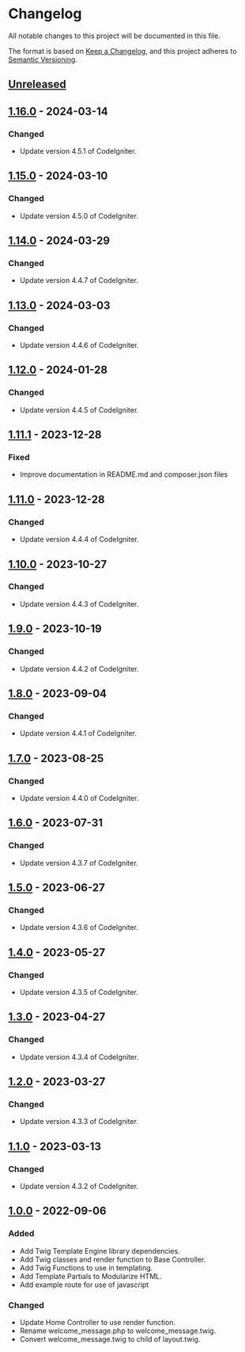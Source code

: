 # Changelog

All notable changes to this project will be documented in this file.

The format is based on [Keep a Changelog](https://keepachangelog.com/en/1.0.0/),
and this project adheres to [Semantic Versioning](https://semver.org/spec/v2.0.0.html).

## [Unreleased]

## [1.16.0] - 2024-03-14

### Changed

- Update version 4.5.1 of CodeIgniter.

## [1.15.0] - 2024-03-10

### Changed

- Update version 4.5.0 of CodeIgniter.

## [1.14.0] - 2024-03-29

### Changed

- Update version 4.4.7 of CodeIgniter.

## [1.13.0] - 2024-03-03

### Changed

- Update version 4.4.6 of CodeIgniter.

## [1.12.0] - 2024-01-28

### Changed

- Update version 4.4.5 of CodeIgniter.

## [1.11.1] - 2023-12-28

### Fixed

- Improve documentation in README.md and composer.json files

## [1.11.0] - 2023-12-28

### Changed

- Update version 4.4.4 of CodeIgniter.

## [1.10.0] - 2023-10-27

### Changed

- Update version 4.4.3 of CodeIgniter.

## [1.9.0] - 2023-10-19

### Changed

- Update version 4.4.2 of CodeIgniter.

## [1.8.0] - 2023-09-04

### Changed

- Update version 4.4.1 of CodeIgniter.

## [1.7.0] - 2023-08-25

### Changed

- Update version 4.4.0 of CodeIgniter.

## [1.6.0] - 2023-07-31

### Changed

- Update version 4.3.7 of CodeIgniter.

## [1.5.0] - 2023-06-27

### Changed

- Update version 4.3.6 of CodeIgniter.

## [1.4.0] - 2023-05-27

### Changed

- Update version 4.3.5 of CodeIgniter.

## [1.3.0] - 2023-04-27

### Changed

- Update version 4.3.4 of CodeIgniter.

## [1.2.0] - 2023-03-27

### Changed

- Update version 4.3.3 of CodeIgniter.

## [1.1.0] - 2023-03-13

### Changed

- Update version 4.3.2 of CodeIgniter.

## [1.0.0] - 2022-09-06

### Added

- Add Twig Template Engine library dependencies.
- Add Twig classes and render function to Base Controller.
- Add Twig Functions to use in templating.
- Add Template Partials to Modularize HTML.
- Add example route for use of javascript

### Changed

- Update Home Controller to use render function.
- Rename welcome_message.php to welcome_message.twig.
- Convert welcome_message.twig to child of layout.twig.

[unreleased]: https://github.com/ManuelGil/ci4-twig/compare/v1.16.0...HEAD
[1.16.0]: https://github.com/ManuelGil/ci4-twig/compare/v1.15.0...v1.16.0
[1.15.0]: https://github.com/ManuelGil/ci4-twig/compare/v1.14.0...v1.15.0
[1.14.0]: https://github.com/ManuelGil/ci4-twig/compare/v1.13.0...v1.14.0
[1.13.0]: https://github.com/ManuelGil/ci4-twig/compare/v1.12.0...v1.13.0
[1.12.0]: https://github.com/ManuelGil/ci4-twig/compare/v1.11.1...v1.12.0
[1.11.1]: https://github.com/ManuelGil/ci4-twig/compare/v1.11.0...v1.11.1
[1.11.0]: https://github.com/ManuelGil/ci4-twig/compare/v1.10.0...v1.11.0
[1.10.0]: https://github.com/ManuelGil/ci4-twig/compare/v1.9.0...v1.10.0
[1.9.0]: https://github.com/ManuelGil/ci4-twig/compare/v1.8.0...v1.9.0
[1.8.0]: https://github.com/ManuelGil/ci4-twig/compare/v1.7.0...v1.8.0
[1.7.0]: https://github.com/ManuelGil/ci4-twig/compare/v1.6.0...v1.7.0
[1.6.0]: https://github.com/ManuelGil/ci4-twig/compare/v1.5.0...v1.6.0
[1.5.0]: https://github.com/ManuelGil/ci4-twig/compare/v1.4.0...v1.5.0
[1.4.0]: https://github.com/ManuelGil/ci4-twig/compare/v1.3.0...v1.4.0
[1.3.0]: https://github.com/ManuelGil/ci4-twig/compare/v1.2.0...v1.3.0
[1.2.0]: https://github.com/ManuelGil/ci4-twig/compare/v1.1.0...v1.2.0
[1.1.0]: https://github.com/ManuelGil/ci4-twig/compare/v1.0.0...v1.1.0
[1.0.0]: https://github.com/ManuelGil/ci4-twig/releases/tag/v1.0.0
